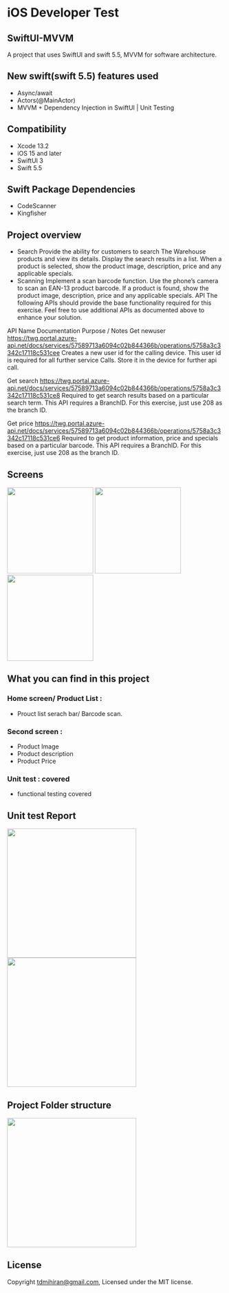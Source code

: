 # iOS Developer Test


## SwiftUI-MVVM
A project that uses SwiftUI and swift 5.5, MVVM for software architecture.

## New swift(swift 5.5) features used
- Async/await
- Actors(@MainActor)
- MVVM + Dependency Injection in SwiftUI | Unit Testing

## Compatibility
- Xcode 13.2
- iOS 15 and later
- SwiftUI 3
- Swift 5.5

## Swift Package Dependencies

- CodeScanner
- Kingfisher

## Project overview
 - Search
Provide the ability for customers to search The Warehouse products and view its details. Display the search results in a list. When a product is selected, show the product image, description, price and any applicable specials.
- Scanning
Implement a scan barcode function. Use the phone’s camera to scan an EAN-13 product barcode. If a product is found, show the product image, description, price and any applicable specials.
API
The following APIs should provide the base functionality required for this exercise. Feel free to use additional APIs as documented above to enhance your solution. 

API Name    Documentation     Purpose / Notes
Get newuser    https://twg.portal.azure-api.net/docs/services/57589713a6094c02b844366b/operations/5758a3c3342c17118c531cee
    Creates a new user id for the calling device. This user id is required for all further service
Calls. Store it in the device for further api call. 

Get search    https://twg.portal.azure-api.net/docs/services/57589713a6094c02b844366b/operations/5758a3c3342c17118c531ce8
    Required to get search results based on a
particular search term. This API requires a
BranchID. For this exercise, just use 208 as
the branch ID.

Get price    https://twg.portal.azure-api.net/docs/services/57589713a6094c02b844366b/operations/5758a3c3342c17118c531ce6
    Required to get product information, price and specials based on a particular barcode. 
This API requires a BranchID. For this exercise, just use 208 as the branch ID. 



## Screens 
<img src = "screenshot/home.png" width = "200" hight = "420"> <img src = "screenshot/searchList.png" width = "200" hight = "420"><img src = "screenshot/details.png" width = "200" hight = "420">

## What you can find in this project
 ### Home screen/ Product List :
- Prouct list serach bar/ Barcode scan.

 ### Second screen :
- Product Image
- Product description
- Product Price

 ### Unit test : covered
- functional testing covered

 ## Unit test Report
<img src = "screenshot/unit-test1.png" width = "300" hight = "620"> <img src = "screenshot/unit-test2.png" width = "300" hight = "620">

## Project Folder structure
<img src = "screenshot/folderstructure.png" width = "300" hight = "420">

## License
Copyright tdmihiran@gmail.com,  Licensed under the MIT license.
